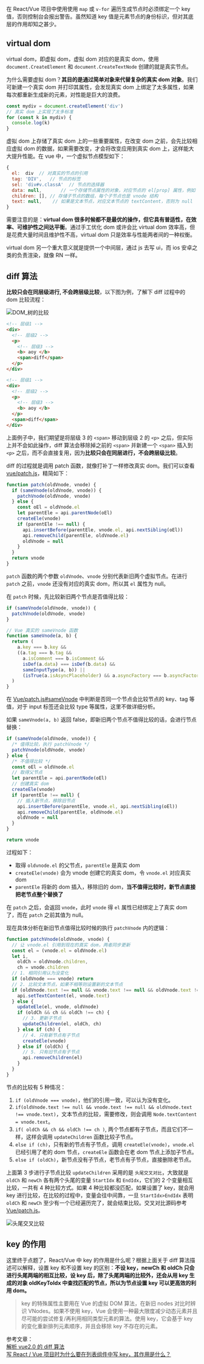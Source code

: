 [pixiv: 65053285]: # 'https://chanshiyu.com/poi/2019/50.jpg'

在 React/Vue 项目中使用使用 `map` 或 `v-for` 遍历生成节点时必须绑定一个 key 值，否则控制台会报出警告。虽然知道 key 值是元素节点的身份标识，但对其底层的作用却知之甚少。

## virtual dom

virtual dom，即虚拟 dom，虚拟 dom 对应的是真实 dom，使用 `document.CreateElement` 和 `document.CreateTextNode` 创建的就是真实节点。

为什么需要虚拟 dom？**其目的是通过简单对象来代替复杂的真实 dom 对象**。我们可新建一个真实 dom 并打印其属性，会发现真实 dom 上绑定了太多属性，如果每次都重新生成新的元素，对性能是巨大的浪费。

```javascript
const mydiv = document.createElement('div')
// 真实 dom 上实现了太多标准
for (const k in mydiv) {
  console.log(k)
}
```

虚拟 dom 上存储了真实 dom 上的一些重要属性，在改变 dom 之前，会先比较相应虚拟 dom 的数据，如果需要改变，才会将改变应用到真实 dom 上，这样能大大提升性能。在 vue 中，一个虚拟节点模型如下：

```javascript
{
  el:  div  // 对真实的节点的引用
  tag: 'DIV',   // 节点的标签
  sel: 'div#v.classA'  // 节点的选择器
  data: null,       // 一个存储节点属性的对象，对应节点的 el[prop] 属性，例如 onclick , style
  children: [], // 存储子节点的数组，每个子节点也是 vnode 结构
  text: null,    // 如果是文本节点，对应文本节点的 textContent，否则为 null
}
```

需要注意的是：**virtual dom 很多时候都不是最优的操作，但它具有普适性，在效率、可维护性之间达平衡**。通过手工优化 dom 或许会比 virtual dom 效率高，但是花费大量时间且维护性不高，virtual dom 只是效率与性能两者间的一种权衡。

virtual dom 另一个重大意义就是提供一个中间层，通过 js 去写 ui，而 ios 安卓之类的负责渲染，就像 RN 一样。

## diff 算法

**比较只会在同层级进行, 不会跨层级比较**，以下图为例，了解下 diff 过程中的 dom 比较流程：

![DOM_树的比较](https://chanshiyu.com/poi/2019/DOM_%E6%A0%91%E7%9A%84%E6%AF%94%E8%BE%83.jpg)

```html
<!-- 层级1 -->
<div>
  <!-- 层级2 -->
  <p>
    <!-- 层级3 -->
    <b> aoy </b>
    <span>diff</span>
  </p>
</div>

<!-- 层级1 -->
<div>
  <!-- 层级2 -->
  <p>
    <!-- 层级3 -->
    <b> aoy </b>
  </p>
  <span>diff</span>
</div>
```

上面例子中，我们期望是将层级 3 的 `<span>` 移动到层级 2 的 `<p>` 之后，但实际上并不会如此操作，diff 算法会移除掉之前的 `<span>` 并新建一个 `<span>` 插入到 `<p>` 之后，而不会直接复用，因为**比较只会在同层进行，不会跨层级比较**。

diff 的过程就是调用 patch 函数，就像打补丁一样修改真实 dom。我们可以查看 [vue/patch.js](https://github.com/vuejs/vue/blob/dev/src/core/vdom/patch.js#L715)，精简如下：

```javascript
function patch(oldVnode, vnode) {
  if (sameVnode(oldVnode, vnode)) {
    patchVnode(oldVnode, vnode)
  } else {
    const oEl = oldVnode.el
    let parentEle = api.parentNode(oEl)
    createEle(vnode)
    if (parentEle !== null) {
      api.insertBefore(parentEle, vnode.el, api.nextSibling(oEl))
      api.removeChild(parentEle, oldVnode.el)
      oldVnode = null
    }
  }
  return vnode
}
```

`patch` 函数的两个参数 `oldVnode`、`vnode` 分别代表新旧两个虚拟节点。在进行 `patch` 之前，`vnode` 还没有对应的真实 dom，所以其 `el` 属性为 null。

在 `patch` 时候，先比较新旧两个节点是否值得比较：

```javascript
if (sameVnode(oldVnode, vnode)) {
  patchVnode(oldVnode, vnode)
}

// Vue 真实的 sameVnode 函数
function sameVnode(a, b) {
  return (
    a.key === b.key &&
    ((a.tag === b.tag &&
      a.isComment === b.isComment &&
      isDef(a.data) === isDef(b.data) &&
      sameInputType(a, b)) ||
      (isTrue(a.isAsyncPlaceholder) && a.asyncFactory === b.asyncFactory && isUndef(b.asyncFactory.error)))
  )
}
```

在 [Vue/patch.js#sameVnode](https://github.com/vuejs/vue/blob/dev/src/core/vdom/patch.js#L35) 中判断是否同一个节点会比较节点的 key、tag 等值，对于 input 标签还会比较 type 等属性，这里不做详细分析。

如果 `sameVnode(a, b)` 返回 false，即新旧两个节点不值得比较的话，会进行节点替换：

```javascript
if (sameVnode(oldVnode, vnode)) {
  /* 值得比较，执行 patchVnode */
  patchVnode(oldVnode, vnode)
} else {
  /* 不值得比较 */
  const oEl = oldVnode.el
  // 取得父节点
  let parentEle = api.parentNode(oEl)
  // 创建真实 dom
  createEle(vnode)
  if (parentEle !== null) {
    // 插入新节点，移除旧节点
    api.insertBefore(parentEle, vnode.el, api.nextSibling(oEl))
    api.removeChild(parentEle, oldVnode.el)
    oldVnode = null
  }
}

return vnode
```

过程如下：

- 取得 `oldvnode.el` 的父节点，`parentEle` 是真实 dom
- `createEle(vnode)` 会为 vnode 创建它的真实 dom，令 `vnode.el` 对应真实 dom
- `parentEle` 将新的 dom 插入，移除旧的 dom，**当不值得比较时，新节点直接把老节点整个替换了**

在 `patch` 之后，会返回 `vnode`，此时 `vnode` 得 `el` 属性已经绑定上了真实 dom 了，而在 `patch` 之前其值为 null。

现在具体分析在新旧节点值得比较时候的执行 `patchVnode` 内的逻辑：

```javascript
function patchVnode(oldVnode, vnode) {
  // 让 vnode.el 引用到现在的真实 dom，两者同步更新
  const el = (vnode.el = oldVnode.el)
  let i,
    oldCh = oldVnode.children,
    ch = vnode.children
  // 1. 相同引用认为没变化
  if (oldVnode === vnode) return
  // 2. 比较文本节点，如果不相等则设置新的文本节点
  if (oldVnode.text !== null && vnode.text !== null && oldVnode.text !== vnode.text) {
    api.setTextContent(el, vnode.text)
  } else {
    updateEle(el, vnode, oldVnode)
    if (oldCh && ch && oldCh !== ch) {
      // 3. 更新子节点
      updateChildren(el, oldCh, ch)
    } else if (ch) {
      // 4. 只有新节点有子节点
      createEle(vnode)
    } else if (oldCh) {
      // 5. 只有旧节点有子节点
      api.removeChildren(el)
    }
  }
}
```

节点的比较有 5 种情况：

1. `if (oldVnode === vnode)`，他们的引用一致，可以认为没有变化。
2. `if(oldVnode.text !== null && vnode.text !== null && oldVnode.text !== vnode.text)`，文本节点的比较，需要修改，则会调用 `Node.textContent = vnode.text`。
3. `if( oldCh && ch && oldCh !== ch )`, 两个节点都有子节点，而且它们不一样，这样会调用 `updateChildren` 函数比较子节点。
4. `else if (ch)`，只有新的节点有子节点，调用 `createEle(vnode)`，`vnode.el` 已经引用了老的 dom 节点，`createEle` 函数会在老 dom 节点上添加子节点。
5. `else if (oldCh)`，新节点没有子节点，老节点有子节点，直接删除老节点。

上面第 3 步进行子节点比较 `updateChildren` 采用的是 `头尾交叉对比`，大致就是 `oldCh` 和 `newCh` 各有两个头尾的变量 `StartIdx` 和 `EndIdx`，它们的 2 个变量相互比较，一共有 4 种比较方式。如果 4 种比较都没匹配，如果设置了 key，就会用 key 进行比较，在比较的过程中，变量会往中间靠，一旦 `StartIdx>EndIdx` 表明 `oldCh` 和 `newCh` 至少有一个已经遍历完了，就会结束比较。交叉对比源码参考 [Vue/patch.js](https://github.com/vuejs/vue/blob/dev/src/core/vdom/patch.js#L424)。

![头尾交叉比较](https://chanshiyu.com/poi/2019/diff2.png)

## key 的作用

这里终于点题了，React/Vue 中 key 的作用是什么呢？根据上面关于 diff 算法描述可以解释，设置 key 和不设置 key 的区别：**不设 key，newCh 和 oldCh 只会进行头尾两端的相互比较，设 key 后，除了头尾两端的比较外，还会从用 key 生成的对象 oldKeyToIdx 中查找匹配的节点，所以为节点设置 key 可以更高效的利用 dom。**

> key 的特殊属性主要用在 Vue 的虚拟 DOM 算法，在新旧 nodes 对比时辨识 VNodes。如果不使用 key，Vue 会使用一种最大限度减少动态元素并且尽可能的尝试修复/再利用相同类型元素的算法。使用 key，它会基于 key 的变化重新排列元素顺序，并且会移除 key 不存在的元素。

参考文章：  
[解析 vue2.0 的 diff 算法](https://github.com/aooy/blog/issues/2)  
[写 React / Vue 项目时为什么要在列表组件中写 key，其作用是什么？](https://github.com/Advanced-Frontend/Daily-Interview-Question/issues/1)
